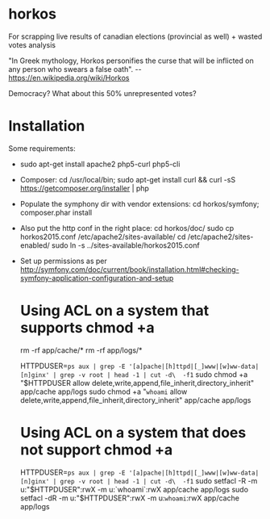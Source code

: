 horkos
=======

For scrapping live results of canadian elections (provincial as well) + wasted votes analysis


"In Greek mythology, Horkos personifies the curse that will be inflicted on any person who swears a false oath".  -- https://en.wikipedia.org/wiki/Horkos

Democracy?  What about this 50% unrepresented votes?


Installation
=======
Some requirements:
* sudo apt-get install apache2 php5-curl php5-cli
* Composer: cd /usr/local/bin;  sudo apt-get install curl && curl -sS https://getcomposer.org/installer | php
* Populate the symphony dir with vendor extensions: 
	cd horkos/symfony; composer.phar install
* Also put the http conf in the right place:
	cd horkos/doc/
	sudo cp horkos2015.conf /etc/apache2/sites-available/
	cd /etc/apache2/sites-enabled/
	sudo ln -s ../sites-available/horkos2015.conf
* Set up permissions as per http://symfony.com/doc/current/book/installation.html#checking-symfony-application-configuration-and-setup
	# Using ACL on a system that supports chmod +a
	rm -rf app/cache/*
	rm -rf app/logs/*

	HTTPDUSER=`ps aux | grep -E '[a]pache|[h]ttpd|[_]www|[w]ww-data|[n]ginx' | grep -v root | head -1 | cut -d\  -f1`
	sudo chmod +a "$HTTPDUSER allow delete,write,append,file_inherit,directory_inherit" app/cache app/logs
	sudo chmod +a "`whoami` allow delete,write,append,file_inherit,directory_inherit" app/cache app/logs
	
	
	# Using ACL on a system that does not support chmod +a
	HTTPDUSER=`ps aux | grep -E '[a]pache|[h]ttpd|[_]www|[w]ww-data|[n]ginx' | grep -v root | head -1 | cut -d\  -f1`
	sudo setfacl -R -m u:"$HTTPDUSER":rwX -m u:`whoami`:rwX app/cache app/logs
	sudo setfacl -dR -m u:"$HTTPDUSER":rwX -m u:`whoami`:rwX app/cache app/logs

